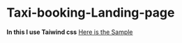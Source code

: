 # Taxi-booking-Landing-page
**In this I use Taiwind css**
[Here is the Sample](https://taxibookingsite.netlify.app/)

